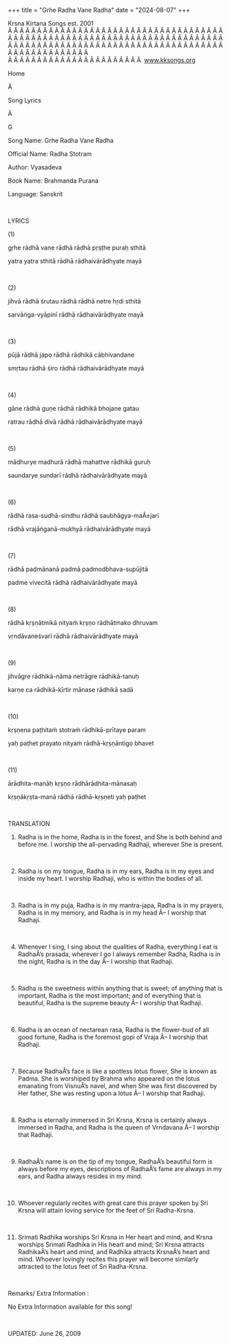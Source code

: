 +++ 
title = "Grhe Radha Vane Radha"
date = "2024-08-07"
+++

Krsna Kirtana Songs est. 2001
Â Â Â Â Â Â Â Â Â Â Â Â Â Â Â Â Â Â Â Â Â Â Â Â Â Â Â Â Â Â Â Â Â Â Â Â Â Â Â Â Â Â Â Â Â Â Â Â Â Â Â Â Â Â Â Â Â Â Â Â Â Â Â Â Â Â Â Â Â Â Â Â Â Â Â Â Â Â Â Â Â Â Â Â Â Â Â Â Â Â Â Â Â Â Â Â Â Â Â Â Â Â Â Â Â Â Â Â Â Â Â Â Â Â Â Â Â Â Â Â Â Â Â Â Â  
Â Â Â Â Â Â Â Â Â Â Â Â Â Â Â Â Â Â Â Â Â Â Â  
www.kksongs.org








Home


Ã 
 
Song Lyrics
 
Ã 
 
G


Song Name: Grhe Radha Vane Radha


Official Name: Radha Stotram


Author: 
Vyasadeva


Book Name: Brahmanda Purana


Language: 
Sanskrit


 


LYRICS


(1)


gṛhe rādhā
vane rādhā rādhā pṛṣṭhe puraḥ
sthitā


yatra yatra sthitā
rādhā rādhaivārādhyate mayā


 


(2)


jihvā rādhā
śrutau rādhā rādhā netre hṛdi sthitā


sarvāńga-vyāpinī
rādhā rādhaivārādhyate mayā 


 


(3)


pūjā
rādhā japo rādhā rādhikā cābhivandane


smṛtau
rādhā śiro rādhā rādhaivārādhyate
mayā 


 


(4)


gāne rādhā
guṇe rādhā rādhikā bhojane gatau


ratrau rādhā
divā rādhā rādhaivārādhyate mayā


 


(5)


mādhurye madhurā
rādhā mahattve rādhikā guruḥ


saundarye sundarī
rādhā rādhaivārādhyate mayā 


 


(6)


rādhā
rasa-sudhā-sindhu rādhā saubhāgya-maÃ±jarī


rādhā
vrajāńganā-mukhyā rādhaivārādhyate mayā



 


(7)


rādhā
padmānanā padmā padmodbhava-supūjitā


padme vivecitā
rādhā rādhaivārādhyate mayā 


 


(8)


rādhā
kṛṣṇātmikā nityaḿ kṛṣṇo
rādhātmako dhruvam


vṛndāvaneśvarī
rādhā rādhaivārādhyate mayā 


 


(9)


jihvāgre
rādhikā-nāma netrāgre rādhikā-tanuḥ


karṇe ca
rādhikā-kīrtir mānase rādhikā sadā 


 


(10)


kṛṣṇena
paṭhitaḿ stotraḿ rādhikā-prītaye param


yaḥ paṭhet
prayato nityaḿ rādhā-kṛṣṇāntigo bhavet


 


(11)


ārādhita-manāḥ
kṛṣṇo rādhārādhita-mānasaḥ


kṛṣṇākṛṣta-manā
rādhā rādhā-kṛṣṇeti yaḥ
paṭhet


 


TRANSLATION


1) Radha is in the home, Radha
is in the forest, and She is both behind and before me. I worship the
all-pervading Radhaji, wherever She is present.


 


2) Radha is on my tongue,
Radha is in my ears, Radha is in my eyes and inside my heart. I worship
Radhaji, who is within the bodies of all.


 


3) Radha is in my puja,
Radha is in my mantra-japa, Radha is in my prayers, Radha is in my memory, and
Radha is in my head Â– I worship that Radhaji.


 


4) Whenever I sing, I sing
about the qualities of Radha, everything I eat is RadhaÂ’s prasada, wherever I
go I always remember Radha, Radha is in the night, Radha is in the day Â– I
worship that Radhaji.


 


5) Radha is the sweetness
within anything that is sweet; of anything that is important, Radha is the most
important; and of everything that is beautiful, Radha is the supreme beauty Â– I
worship that Radhaji.


 


6) Radha is an ocean of
nectarean rasa, Radha is the flower-bud of all good fortune, Radha is the
foremost gopi of Vraja Â– I worship that Radhaji.


 


7) Because RadhaÂ’s face is
like a spotless lotus flower, She is known as Padma. She is worshiped by Brahma
who appeared on the lotus emanating from VisnuÂ’s navel, and when She was first
discovered by Her father, She was resting upon a lotus Â– I worship that
Radhaji.


 


8) Radha is eternally
immersed in Sri Krsna, Krsna is certainly always immersed in Radha, and Radha
is the queen of Vrndavana Â– I worship that Radhaji.


 


9) RadhaÂ’s name is on the
tip of my tongue, RadhaÂ’s beautiful form is always before my eyes, descriptions
of RadhaÂ’s fame are always in my ears, and Radha always resides in my mind.


 


10) Whoever regularly
recites with great care this prayer spoken by Sri Krsna will attain loving
service for the feet of Sri Radha-Krsna.


 


11) Srimati Radhika
worships Sri Krsna in Her heart and mind, and Krsna worships Srimati Radhika in
His heart and mind; Sri Krsna attracts RadhikaÂ’s heart and mind, and Radhika
attracts KrsnaÂ’s heart and mind. Whoever lovingly recites this prayer will
become similarly attracted to the lotus feet of Sri Radha-Krsna.


 


Remarks/ Extra Information
: 


No
Extra Information available for this song!


 


UPDATED:
 June 26, 2009